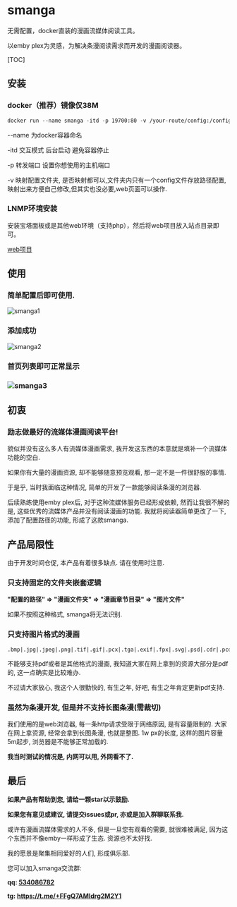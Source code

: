 # smanga

无需配置，docker直装的漫画流媒体阅读工具。

以emby plex为灵感，为解决条漫阅读需求而开发的漫画阅读器。



[TOC]



## 安装

### docker（推荐）镜像仅38M

```dockerfile
docker run --name smanga -itd -p 19700:80 -v /your-route/config:/config lkw199711/smanga:latest
```

--name 为docker容器命名

-itd 交互模式 后台启动 避免容器停止

-p 转发端口 设置你想使用的主机端口

-v 映射配置文件夹, 是否映射都可以,文件夹内只有一个config文件存放路径配置,映射出来方便自己修改,但其实也没必要,web页面可以操作.

### LNMP环境安装

安装宝塔面板或是其他web环境（支持php），然后将web项目放入站点目录即可。

[web项目](http://m.tt2.ink:8000/dist/dist.zip)

## 使用

### 简单配置后即可使用.

![smanga1](http://m.tt2.ink:8000/img/smanga1.png)

### 添加成功

![smanga2](http://m.tt2.ink:8000/img/smanga2.png)

### 首页列表即可正常显示

### ![smanga3](http://m.tt2.ink:8000/img/smanga3.png)

## 初衷

### **励志做最好的流媒体漫画阅读平台!**

貌似并没有这么多人有流媒体漫画需求, 我开发这东西的本意就是填补一个流媒体功能的空白.

如果你有大量的漫画资源, 却不能够随意预览观看, 那一定不是一件很舒服的事情. 

于是乎, 当时我面临这种情况, 简单的开发了一款能够阅读条漫的浏览器.

后续熟练使用emby plex后, 对于这种流媒体服务已经形成依赖, 然而让我很不解的是, 这些优秀的流媒体产品并没有阅读漫画的功能. 我就将阅读器简单更改了一下, 添加了配置路径的功能, 形成了这款smanga.

## 产品局限性

由于开发时间仓促, 本产品有着很多缺点. 请在使用时注意.



### 只支持固定的文件夹嵌套逻辑

**"配置的路径" => "漫画文件夹" => "漫画章节目录" => "图片文件"**

如果不按照这种格式, smanga将无法识别.

[^识别不同的嵌套逻辑.]: 我考虑完善不同逻辑文件夹嵌套的需求, 但是想来想去很难做到尽善尽美. 大家都知道emby plex是通过nfo文件识别影视文件, 并且还有the movie databse这种包罗万象的刮削网站可以使用. 但是漫画并没有一个目录大全, 很难去识别.



### 只支持图片格式的漫画

```
.bmp|.jpg|.jpeg|.png|.tif|.gif|.pcx|.tga|.exif|.fpx|.svg|.psd|.cdr|.pcd|.dxf|.ufo|.eps|.ai|.raw|.WMF|.webp|.avif|.apng
```

不能够支持pdf或者是其他格式的漫画, 我知道大家在网上拿到的资源大部分是pdf的, 这一点确实是比较难办. 

不过请大家放心, 我这个人很勤快的, 有生之年, 好吧, 有生之年肯定更新pdf支持.



### 虽然为条漫开发, 但是并不支持长图条漫(需裁切)

我们使用的是web浏览器, 每一条http请求受限于网络原因, 是有容量限制的. 大家在网上拿资源, 经常会拿到长图条漫, 也就是整图. 1w px的长度, 这样的图片容量5m起步, 浏览器是不能够正常加载的.

**我当时测试的情况是, 内网可以用, 外网看不了.**

[^那如何处理长图问题呢.]: 将长图裁切为短图, 可以使用本人的裁切工具, 这个待我整理后发布. 后续考虑加入长图支持, 我有思路去处理这个问题, 但是那种方案太耗费cpu性能了......



## 最后

**如果产品有帮助到您, 请给一颗star以示鼓励.**

**如果您有意见或建议, 请提交issues或pr, 亦或是加入群聊联系我.**

或许有漫画流媒体需求的人不多, 但是一旦您有观看的需要, 就很难被满足, 因为这个东西并不像emby一样形成了生态. 资源也不太好找. 

我的愿景是聚集相同爱好的人们, 形成俱乐部.

您可以加入smanga交流群: 

**qq: [534086782](https://jq.qq.com/?_wv=1027&k=CaeWd6im)**

**tg: https://t.me/+FFgQ7AMIdrg2M2Y1**

